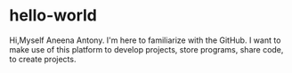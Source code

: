 # hello-world

Hi,Myself Aneena Antony. I'm here to familiarize with the GitHub. I want to make use of this platform to develop projects, store programs, share code, to create projects. 

